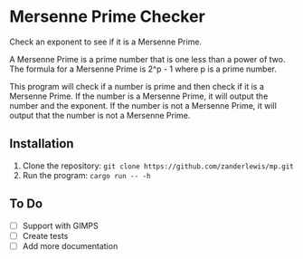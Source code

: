 # Mersenne Prime Checker
Check an exponent to see if it is a Mersenne Prime.

A Mersenne Prime is a prime number that is one less than a power of two. The formula for a Mersenne Prime is 2^p - 1 where p is a prime number.

This program will check if a number is prime and then check if it is a Mersenne Prime. If the number is a Mersenne Prime, it will output the number and the exponent. If the number is not a Mersenne Prime, it will output that the number is not a Mersenne Prime.

## Installation
1. Clone the repository: `git clone https://github.com/zanderlewis/mp.git`
2. Run the program: `cargo run -- -h`

## To Do
- [ ] Support with GIMPS
- [ ] Create tests
- [ ] Add more documentation
